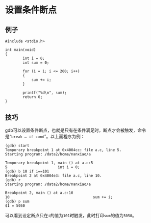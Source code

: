 # 设置条件断点 

## 例子

	#include <stdio.h>
		
	int main(void)
	{
	        int i = 0;
			int sum = 0;

			for (i = 1; i <= 200; i++)
			{
				sum += i;
			}
		
			printf("%d\n", sum);
	        return 0;
	}



## 技巧

gdb可以设置条件断点，也就是只有在条件满足时，断点才会被触发，命令是“`break … if cond`”。以上面程序为例：

	(gdb) start
	Temporary breakpoint 1 at 0x4004cc: file a.c, line 5.
	Starting program: /data2/home/nanxiao/a
	
	Temporary breakpoint 1, main () at a.c:5
	5                       int i = 0;
	(gdb) b 10 if i==101
	Breakpoint 2 at 0x4004e3: file a.c, line 10.
	(gdb) r
	Starting program: /data2/home/nanxiao/a
	
	Breakpoint 2, main () at a.c:10
	10                                      sum += i;
	(gdb) p sum
	$1 = 5050

可以看到设定断点只在`i`的值为`101`时触发，此时打印`sum`的值为`5050`。

